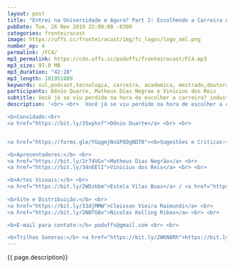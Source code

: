 ```yaml
---
layout: post
title: "Entrei na Universidade e Agora? Part 2: Escolhendo a Carreira Academica."
pubDate: Tue, 26 Nov 2019 22:00:00 -0300
categories: fronteiracast
image: https://uffs.cc/fronteiracast/img/fc_logos/logo_xml.png
number_ep: 4
permalink: /FC4/ 
mp3_permalink: https://cdn.uffs.cc/poduffs/fronteiracast/FC4.mp3
mp3_size: 97.0 MB
mp3_duration: "42:28"
mp3_length: 101951889 
keywords: sul,podcast,tecnologia, carreira, academica, mestrado,doutorado,especialização,capes,sensu,latu,stricto
participants: Dênio Duarte, Matheus Dias Negrao e Vinicius dos Reis
subtitle: Você já se viu perdido na hora de escolher a carreira? industria ou carreira academica? Hoje recebemos o professor Dênio Duarte para continuar a nossa conversa sobre o tema.
description: '<br> <br>  Você já se viu perdido na hora de escolher a carreira? industria ou carreira academica? Hoje recebemos o professor Dênio Duarte para continuar a nossa conversa sobre o tema. Ele é professor de computação da UFFS e nos conta no episódio como seguir a carreira academica, quais são as possibilidades oferecidas hoje no Brasil, como funciona os artigos científicos, publicações, as diferenças das pós graduações e muito mais.<br> <br>

<b>Convidado:<br>
<a href="https://bit.ly/35wyhxf">Dênio Duarte</a> <br> <br>


<a href="https://forms.gle/YGqgmjNsGP8QgNDT8"><b>Sugestões e Criticas:</b></a> <br> <br>

<b>Apresentadores:</b> <br>
<a href="https://bit.ly/2r74VGx">Matheus Dias Negrão</a> <br>
<a href="https://bit.ly/34nEElI">Vinicius dos Reis</a> <br> <br>

<b>Artes Visuais:</b> <br>
<a href="https://bit.ly/2WDzkbm">Estela Vilas Boas</a> / <a href="https://bit.ly/2NK7aaK">Instagram</a> <br> <br> 
 
<b>Site e Distribuição:</b> <br>
<a href="https://bit.ly/33djMMW">Cleisson Vieira Raimundi</a> <br>
<a href="https://bit.ly/2NBTG0x">Nicolas Kolling Ribas</a> <br> <br>

<b>E-mail para contato:</b> poduffs@gmail.com <br> <br>

<b>Trilhas Sonoras:</b> <a href="https://bit.ly/2WKN8Rh">https://bit.ly/2WKN8Rh</a> e <a href="https://bit.ly/36BUyer">https://bit.ly/36BUyer</a> '
---
```


{{ page.description}}
